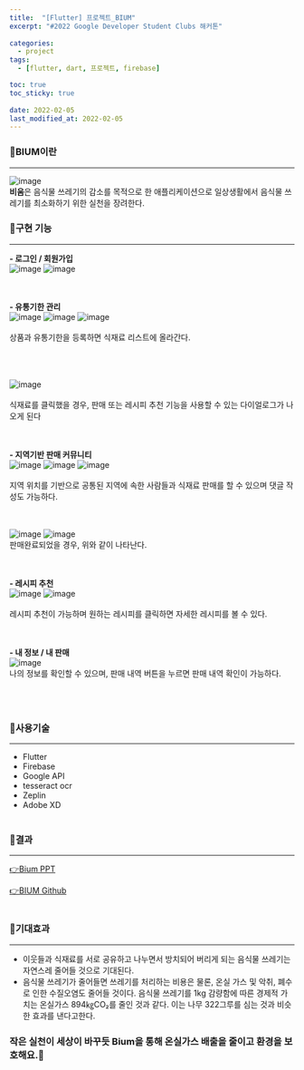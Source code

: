 ```yaml
---
title:  "[Flutter] 프로젝트_BIUM"
excerpt: "#2022 Google Developer Student Clubs 해커톤"
 
categories:
  - project
tags:
  - [flutter, dart, 프로젝트, firebase]

toc: true
toc_sticky: true
 
date: 2022-02-05
last_modified_at: 2022-02-05
---
```


### 📜**BIUM**이란
-----
![image](https://user-images.githubusercontent.com/59803206/152623747-7156b167-491c-4b54-967c-aa1d05953496.png)  
**비움**은 음식물 쓰레기의 감소를 목적으로 한 애플리케이션으로 일상생활에서 음식물 쓰레기를 최소화하기 위한 실천을 장려한다. 
  
### 📜구현 기능 
-----
**- 로그인 / 회원가입** <br>
![image](https://user-images.githubusercontent.com/59803206/152625092-45be0f34-3779-497d-ba7e-ef7c3dfc8ff7.png)
![image](https://user-images.githubusercontent.com/59803206/152625133-a7539655-9ccd-4134-9979-7b696c643f76.png)
<br><br><br>

**- 유통기한 관리** <br>
![image](https://user-images.githubusercontent.com/59803206/152625168-97e0ad0c-aa7e-40f2-8309-e41f88124240.png)
![image](https://user-images.githubusercontent.com/59803206/152625148-fcc1711d-4bf8-4e1d-977e-93c0d2d0c9b7.png)
![image](https://user-images.githubusercontent.com/59803206/152625158-87a3ecab-d4fc-43dc-9352-c52da956c45d.png)  
<br>
상품과 유통기한을 등록하면 식재료 리스트에 올라간다.  
<br><br><br>

![image](https://user-images.githubusercontent.com/59803206/152625248-a5e3ffc0-1ccf-4764-8942-7ee12b1f55d9.png)<br>  
식재료를 클릭했을 경우, 판매 또는 레시피 추천 기능을 사용할 수 있는 다이얼로그가 나오게 된다<br><br><br>  

**- 지역기반 판매 커뮤니티** <br>
![image](https://user-images.githubusercontent.com/59803206/152625375-05907e5d-f9c1-45c1-8180-2e694face385.png)
![image](https://user-images.githubusercontent.com/59803206/152625360-1d34084d-5201-44c6-b706-dac0cb703e6e.png) 
![image](https://user-images.githubusercontent.com/59803206/152625990-00c093d7-e0a9-46c2-8a9a-f3af7c75cde9.png)
<br><br>
지역 위치를 기반으로 공통된 지역에 속한 사람들과 식재료 판매를 할 수 있으며 댓글 작성도 가능하다.
<br><br><br>  

![image](https://user-images.githubusercontent.com/59803206/152625958-a20597e9-b9ac-4cd4-8ce5-39e30b2e720a.png)
![image](https://user-images.githubusercontent.com/59803206/152626001-d5a27db9-3579-4b15-beae-b1e18b9e23a1.png)
<br>
판매완료되었을 경우, 위와 같이 나타난다.
<br><br><br>

**- 레시피 추천** <br>
![image](https://user-images.githubusercontent.com/59803206/152625560-9f5477a1-a2e2-433b-87aa-424a9b4ff500.png)
![image](https://user-images.githubusercontent.com/59803206/152625614-0331cc41-b301-48b6-8a58-b6700d2065f0.png)
<br>  
레시피 추천이 가능하며 원하는 레시피를 클릭하면 자세한 레시피를 볼 수 있다.
<br><br><br>  

**- 내 정보 / 내 판매** <br>
![image](https://user-images.githubusercontent.com/59803206/152625716-6173d94f-1f09-44f0-a649-bc2aa5115b13.png) <br>
나의 정보를 확인할 수 있으며, 판매 내역 버튼을 누르면 판매 내역 확인이 가능하다.  
<br><br><br>  
  

### 📜사용기술 
-----
- Flutter
- Firebase 
- Google API 
- tesseract ocr
- Zeplin
- Adobe XD
<br><br>
  

### 📜결과
-----
[👉Bium PPT](https://github.com/gdscHEO/heoproject/files/8007219/HEO.pptx)

[👉BIUM Github](https://github.com/gdscHEO)
<br><br>  
  
### 📜기대효과 
-----
- 이웃들과 식재료를 서로 공유하고 나누면서 방치되어 버리게 되는 음식물 쓰레기는 자연스레 줄어들 것으로 기대된다.
- 음식물 쓰레기가 줄어들면 쓰레기를 처리하는 비용은 물론, 온실 가스 및 악취, 폐수로 인한 수질오염도 줄어들 것이다. 음식물 쓰레기를 1kg 감량함에 따른 경제적 가치는 온실가스 894㎏CO₂를 줄인 것과 같다. 이는 나무 322그루를 심는 것과 비슷한 효과를 낸다고한다.
### 작은 실천이 세상이 바꾸듯  Bium을 통해 온실가스 배출을 줄이고 환경을 보호해요.🌱
